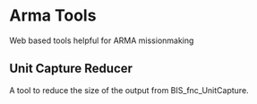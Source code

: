 # Arma Tools

Web based tools helpful for ARMA missionmaking

## Unit Capture Reducer

A tool to reduce the size of the output from BIS_fnc_UnitCapture.
